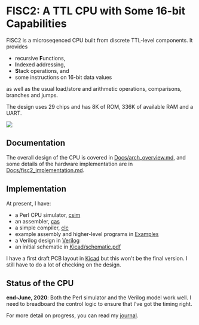 # FISC2: A TTL CPU with Some 16-bit Capabilities

FISC2 is a microseqenced CPU built from discrete TTL-level components.
It provides
 + recursive **F**unctions,
 + **I**ndexed addressing,
 + **S**tack operations, and
 + some instructions on 16-bit data values

as well as the usual load/store and arithmetic operations, comparisons,
branches and jumps.

The design uses 29 chips and has 8K of ROM, 336K of available RAM and a UART.

![](Docs/Figs/pcb.jpg)

## Documentation

The overall design of the CPU is covered in
[Docs/arch_overview.md](Docs/arch_overview.md), and some details
of the hardware implementation are in 
[Docs/fisc2_implementation.md](Docs/fisc2_implementation.md).

## Implementation

At present, I have:

 + a Perl CPU simulator, [csim](csim)
 + an assembler, [cas](cas)
 + a simple compiler, [clc](clc)
 + example assembly and higher-level programs in [Examples](Examples)
 + a Verilog design in [Verilog](Verilog)
 + an initial schematic in [Kicad/schematic.pdf](Kicad/schematic.pdf)

I have a first draft PCB layout in [Kicad](Kicad) but this won't be
the final version. I still have to do a lot of checking on the design.

## Status of the CPU

**end-June, 2020**: Both the Perl simulator and the Verilog model work
well. I need to breadboard the control logic to ensure that I've got
the timing right.

For more detail on progress, you can read my [journal](Docs/journal.md).
